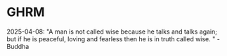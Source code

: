 # GHRM

2025-04-08: "A man is not called wise because he talks and talks again; but if he is peaceful, loving and fearless then he is in truth called wise. " - Buddha
